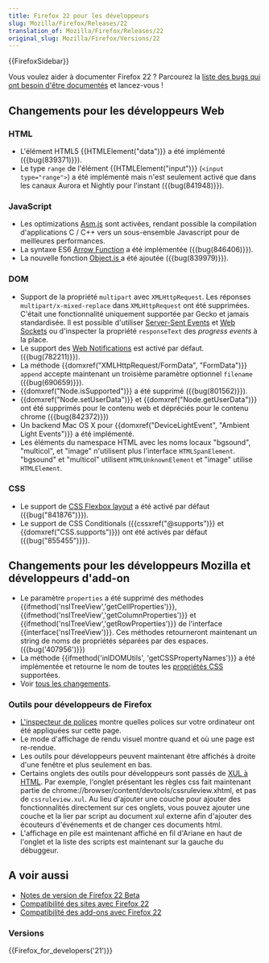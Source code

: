```yaml
---
title: Firefox 22 pour les développeurs
slug: Mozilla/Firefox/Releases/22
translation_of: Mozilla/Firefox/Releases/22
original_slug: Mozilla/Firefox/Versions/22
---
```

{{FirefoxSidebar}}

Vous voulez aider à documenter Firefox 22 ? Parcourez la [liste des bugs qui ont besoin d'être documentés](http://beta.elchi3.de/doctracker/#list=fx&version=22.0) et lancez-vous !

## Changements pour les développeurs Web

### HTML

- L'élément HTML5 {{HTMLElement("data")}} a été implémenté ({{bug(839371)}}).
- Le type `range` de l'élément {{HTMLElement("input")}} (`<input type="range">`) a été implémenté mais n'est seulement activé que dans les canaux Aurora et Nightly pour l'instant ({{bug(841948)}}).

### JavaScript

- Les optimizations [Asm.js](http://asmjs.org/spec/latest/) sont activées, rendant possible la compilation d'applications C / C++ vers un sous-ensemble Javascript pour de meilleures performances.
- La syntaxe ES6 [Arrow Function](/fr/docs/JavaScript/Reference/arrow_functions) a été implémentée ({{bug(846406)}}).
- La nouvelle fonction [Object.is ](/fr/docs/Web/JavaScript/Reference/Global_Objects/Object/is)a été ajoutée ({{bug(839979)}}).

### DOM

- Support de la propriété `multipart` avec `XMLHttpRequest`. Les réponses `multipart/x-mixed-replace` dans `XMLHttpRequest` ont été supprimées. C'était une fonctionnalité uniquement supportée par Gecko et jamais standardisée. Il est possible d'utiliser [Server-Sent Events](/fr/docs/Server-sent_events) et [Web Sockets](/fr/docs/WebSockets) ou d'inspecter la propriété `responseText` des _progress events_ à la place.
- Le support des [Web Notifications](http://notifications.spec.whatwg.org/) est activé par défaut. ({{bug(782211)}}).
- La méthode {{domxref("XMLHttpRequest/FormData", "FormData")}}  `append` accepte maintenant un troisième paramètre optionnel `filename` ({{bug(690659)}}).
- {{domxref("Node.isSupported")}} a été supprimé ({{bug(801562)}}).
- {{domxref("Node.setUserData")}} et {{domxref("Node.getUserData")}} ont été supprimés pour le contenu web et dépréciés pour le contenu chrome ({{bug(842372)}})
- Un backend Mac OS X pour {{domxref("DeviceLightEvent", "Ambient Light Events")}} a été implémenté.
- Les éléments du namespace HTML avec les noms locaux "bgsound", "multicol", et "image" n'utilisent plus l'interface `HTMLSpanElement`.  "bgsound" et "multicol" utilisent `HTMLUnknownElement` et "image" utilise `HTMLElement`.

### CSS

- Le support de [CSS Flexbox layout](/fr/docs/CSS/Tutorials/Using_CSS_flexible_boxes) a été activé par défaut ({{bug("841876")}}).
- Le support de CSS Conditionals ({{cssxref("@supports")}} et {{domxref("CSS.supports")}}) ont été activés par défaut ({{bug("855455")}}).

## Changements pour les développeurs Mozilla et développeurs d'add-on

- Le paramètre `properties` a été supprimé des méthodes {{ifmethod('nsITreeView','getCellProperties')}}, {{ifmethod('nsITreeView','getColumnProperties')}} et {{ifmethod('nsITreeView','getRowProperties')}} de l'interface {{interface('nsITreeView')}}. Ces méthodes retourneront maintenant un string de noms de propriétés séparées par des espaces. ({{bug('407956')}})
- La méthode {{ifmethod('inIDOMUtils', 'getCSSPropertyNames')}} a été implémentée et retourne le nom de toutes les [propriétés CSS](/fr/docs/CSS/CSS_Reference) supportées.
- Voir [tous les changements](https://blog.mozilla.org/addons/2013/06/03/compatibility-for-firefox-22/).

### Outils pour développeurs de Firefox

- [L'inspecteur de polices](https://hacks.mozilla.org/2013/04/developer-tools-update-firefox-22/) montre quelles polices sur votre ordinateur ont été appliquées sur cette page.
- Le mode d'affichage de rendu visuel montre quand et où une page est re-rendue.
- Les outils pour développeurs peuvent maintenant être affichés à droite d'une fenêtre et plus seulement en bas.
- Certains onglets des outils pour développeurs sont passés de [XUL à HTML](https://bugzilla.mozilla.org/show_bug.cgi?id=875727). Par exemple, l'onglet présentant les règles css fait maintenant partie de chrome://browser/content/devtools/cssruleview\.xhtml, et pas de  `cssruleview.xul`. Au lieu d'ajouter une couche pour ajouter des fonctionnalités directement sur ces onglets, vous pouvez ajouter une couche et la lier par script au document xul externe afin d'ajouter des écouteurs d'événements et de changer ces documents html.
- L'affichage en pile est maintenant affiché en fil d'Ariane en haut de l'onglet et la liste des scripts est maintenant sur la gauche du débuggeur.

## A voir aussi

- [Notes de version de Firefox 22 Beta](http://www.mozilla.org/en-US/firefox/22.0beta/releasenotes/)
- [Compatibilité des sites avec Firefox 22](/fr/docs/Site_Compatibility_for_Firefox_22)
- [Compatibilité des add-ons avec Firefox 22](https://blog.mozilla.org/addons/2013/06/03/compatibility-for-firefox-22/)

### Versions

{{Firefox_for_developers('21')}}
